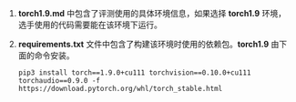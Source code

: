 1. **torch1.9.md** 中包含了评测使用的具体环境信息，如果选择 **torch1.9** 环境，选手使用的代码需要能在该环境下运行。

2. **requirements.txt** 文件中包含了构建该环境时使用的依赖包。**torch1.9** 由下面的命令安装。

   ```
   pip3 install torch==1.9.0+cu111 torchvision==0.10.0+cu111 torchaudio==0.9.0 -f https://download.pytorch.org/whl/torch_stable.html
   ```

   
